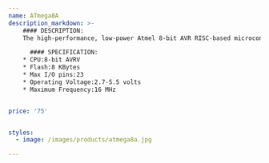 ```yaml
---
name: ATmega8A
description_markdown: >-
    #### DESCRIPTION:
    The high-performance, low-power Atmel 8-bit AVR RISC-based microcontroller combines 8KB ISP flash memory with read-while-write capabilities, 512B EEPROM, 1KB SRAM, 23 general purpose I/O lines, 32 general purpose working registers, three flexible timer/counters with compare modes, internal and external interrupts,serial programmable USART, a byte oriented two-wire serial interface, 6-channel 10-bit A/D converter (8-channel in TQFP and QFN/MLF packages.

      #### SPECIFICATION:
    * CPU:8-bit AVRV
    * Flash:8 KBytes
    * Max I/O pins:23
    * Operating Voltage:2.7-5.5 volts
    * Maximum Frequency:16 MHz


price: '75'


styles:
  - image: /images/products/atmega8a.jpg

---
```

